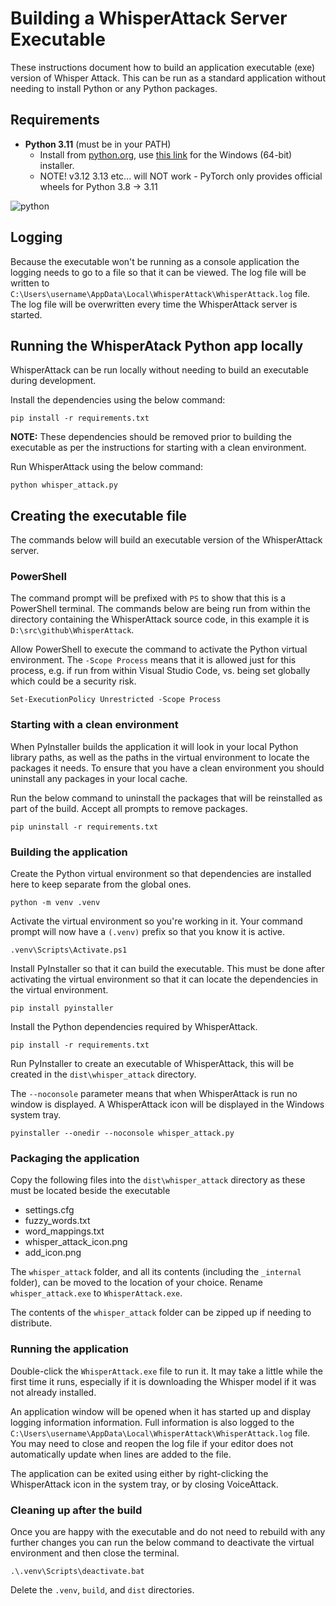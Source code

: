 # Building a WhisperAttack Server Executable

These instructions document how to build an application executable (exe) version of Whisper Attack. This can be run as a standard application without needing to install Python or any Python packages.

## Requirements

- **Python 3.11** (must be in your PATH)
  - Install from [python.org](https://www.python.org/downloads/release/python-3119), use [this link](https://www.python.org/ftp/python/3.11.9/python-3.11.9-amd64.exe) for the Windows (64-bit) installer.
  - NOTE! v3.12 3.13 etc... will NOT work - PyTorch only provides official wheels for Python 3.8 → 3.11

![python](https://github.com/user-attachments/assets/1b23945c-2635-40ea-a8b1-51bbfbe2a7b4)

## Logging

Because the executable won't be running as a console application the logging needs to go to a file so that it can be viewed. The log file will be written to `C:\Users\username\AppData\Local\WhisperAttack\WhisperAttack.log` file. The log file will be overwritten every time the WhisperAttack server is started.

## Running the WhisperAtack Python app locally

WhisperAttack can be run locally without needing to build an executable during development.

Install the dependencies using the below command:

```console
pip install -r requirements.txt
```

**NOTE:** These dependencies should be removed prior to building the executable as per the instructions for starting with a clean environment.

Run WhisperAttack using the below command:

```console
python whisper_attack.py
```

## Creating the executable file

The commands below will build an executable version of the WhisperAttack server.

### PowerShell

The command prompt will be prefixed with `PS` to show that this is a PowerShell terminal. The commands below are being run from within the directory containing the WhisperAttack source code, in this example it is `D:\src\github\WhisperAttack`.

Allow PowerShell to execute the command to activate the Python virtual environment. The `-Scope Process` means that it is allowed just for this process, e.g. if run from within Visual Studio Code, vs. being set globally which could be a security risk.

```console
Set-ExecutionPolicy Unrestricted -Scope Process
```

### Starting with a clean environment

When PyInstaller builds the application it will look in your local Python library paths, as well as the paths in the virtual environment
to locate the packages it needs. To ensure that you have a clean environment you should uninstall any packages in your local cache.

Run the below command to uninstall the packages that will be reinstalled as part of the build. Accept all prompts to remove packages.

```command
pip uninstall -r requirements.txt
```

### Building the application

Create the Python virtual environment so that dependencies are installed here to keep separate from the global ones.

```console
python -m venv .venv
```

Activate the virtual environment so you're working in it. Your command prompt will now have a `(.venv)` prefix so that you know it is active.

```console
.venv\Scripts\Activate.ps1
```

Install PyInstaller so that it can build the executable. This must be done after activating the virtual environment
so that it can locate the dependencies in the virtual environment.

```console
pip install pyinstaller
```

Install the Python dependencies required by WhisperAttack.

```console
pip install -r requirements.txt
```

Run PyInstaller to create an executable of WhisperAttack, this will be created in the `dist\whisper_attack` directory.

The `--noconsole` parameter means that when WhisperAttack is run no window is displayed. A WhisperAttack icon will be displayed in the Windows system tray.

```console
pyinstaller --onedir --noconsole whisper_attack.py
```

### Packaging the application

Copy the following files into the `dist\whisper_attack` directory as these must be located beside the executable

- settings.cfg
- fuzzy_words.txt
- word_mappings.txt
- whisper_attack_icon.png
- add_icon.png

The `whisper_attack` folder, and all its contents (including the `_internal` folder), can be moved to the location of your choice. Rename `whisper_attack.exe` to `WhisperAttack.exe`.

The contents of the `whisper_attack` folder can be zipped up if needing to distribute.

### Running the application

Double-click the `WhisperAttack.exe` file to run it. It may take a little while the first time it runs, especially if it is downloading the Whisper model if it was not already installed.

An application window will be opened when it has started up and display logging information information. Full information is also logged to the `C:\Users\username\AppData\Local\WhisperAttack\WhisperAttack.log` file. You may need to close and reopen the log file if your editor does not automatically update when lines are added to the file.

The application can be exited using either by right-clicking the WhisperAttack icon in the system tray, or by closing VoiceAttack.

### Cleaning up after the build

Once you are happy with the executable and do not need to rebuild with any further changes you can run the below command to deactivate the virtual environment and then close the terminal.

```console
.\.venv\Scripts\deactivate.bat
```

Delete the `.venv`, `build`, and `dist` directories.

